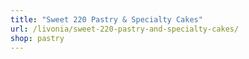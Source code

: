```yaml
---
title: "Sweet 220 Pastry & Specialty Cakes"
url: /livonia/sweet-220-pastry-and-specialty-cakes/
shop: pastry
---
```

